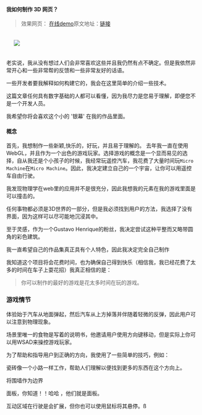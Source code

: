 <!--
 * @Descripttion: 
 * @version: 
 * @Author: suckson
 * @Date: 2020-01-06 14:40:22
 * @LastEditors  : suckson
 * @LastEditTime : 2020-01-08 21:59:29
 -->
####  我如何制作 3D 网页？

> 效果网页：  [在线demo](http://img.suckson.club/bus/)原文地址：[链接](https://medium.com/@bruno_simon/bruno-simon-portfolio-case-study-960402cc259b)

<img src="https://suckosn-blog.oss-cn-hangzhou.aliyuncs.com/img/3d.jpg" style=" margin:20px;">


 老实说，我从没有想过人们会非常喜欢这些并且我仍然有点不确定。但是我依然非常开心和一些非常帮的反馈和一些非常友好的话语。

一些开发者要我解释如何构建它的，我会在这里简单的介绍一些技术。

  这篇文章任何具有数字基础的人都可以看懂，因为我尽力是您易于理解，即便您不是一个开发人员。

  我希望你将会喜欢这个小的  '银幕'  在我的作品里面。

  #### 概念
  
  首先，我想制作一些新颖,快乐的，好玩，并且易于理解的。
  去年我一直在使用WebGL，并且作为一个出色的游戏玩家。选择游戏的概念是一个显而易见的选择，自从我还是个小孩子的时候，我经常玩遥控汽车，我花费了大量时间玩`Micro Machine`在`Micro Machine`。因此，我决定建立自己的一个宇宙，让你可以用遥控车自由行驶。

  我发现物理学在web里的应用并不是很充分，因此我想我的元素在我的游戏里面是可以撞击的。

  任何事物都必须是3D世界的一部分，但是我必须找到用户的方法，我选择了没有界面，因为这样可以尽可能地沉浸其中。

  至于灵感，作为一个Gustavo Henrique的粉丝，我决定尝试这种平整而又略带圆角的彩色建筑。
  
  我一直希望自己的作品集真正具有个人特色，因此我决定完全自己制作

我知道这个项目将会花费时间，也为确保自己得到快乐（相信我，我已经花费了太多的时间在车子上耍花招）我真正相信的是：

>  你可以制作的最好的游戏是花太多时间在玩的游戏。
    
### 游戏情节

体验始于汽车从地面弹起，然后汽车从上方掉落并伴随着轻微的反弹，因此用户可以注意到物理现象。

场景里唯一的食物是写着的说明书，他邀请用户使用方向键移动，但是实际上你可以用WSAD来操控游戏玩家。

为了帮助和指导用户到正确的方向，我使用了一些简单的技巧，例如：

瓷砖像一个小路一样工作，帮助人们理解以便找到更多的东西在这个方向上。

将围墙作为边界

面板，你知道！！哈哈 ，他们就是面板。

互动区域在行驶是会扩展，但你也可以使用鼠标将其悬停。ß